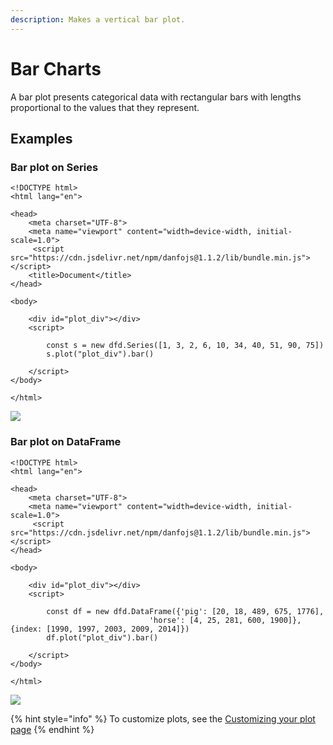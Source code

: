 ```yaml
---
description: Makes a vertical bar plot.
---
```


# Bar Charts

A bar plot presents categorical data with rectangular bars with lengths proportional to the values that they represent.

## Examples

### Bar plot on Series

```markup
<!DOCTYPE html>
<html lang="en">

<head>
    <meta charset="UTF-8">
    <meta name="viewport" content="width=device-width, initial-scale=1.0">
     <script src="https://cdn.jsdelivr.net/npm/danfojs@1.1.2/lib/bundle.min.js"></script>
    <title>Document</title>
</head>

<body>

    <div id="plot_div"></div>
    <script>

        const s = new dfd.Series([1, 3, 2, 6, 10, 34, 40, 51, 90, 75])
        s.plot("plot_div").bar()

    </script>
</body>

</html>
```

![](../../.gitbook/assets/newplot-6-.png)

### Bar plot on DataFrame

```markup
<!DOCTYPE html>
<html lang="en">

<head>
    <meta charset="UTF-8">
    <meta name="viewport" content="width=device-width, initial-scale=1.0">
     <script src="https://cdn.jsdelivr.net/npm/danfojs@1.1.2/lib/bundle.min.js"></script>
</head>

<body>

    <div id="plot_div"></div>
    <script>

        const df = new dfd.DataFrame({'pig': [20, 18, 489, 675, 1776],
                               'horse': [4, 25, 281, 600, 1900]}, {index: [1990, 1997, 2003, 2009, 2014]})
        df.plot("plot_div").bar()

    </script>
</body>

</html>
```

![](../../.gitbook/assets/newplot-7-.png)

{% hint style="info" %}
To customize plots, see the [Customizing your plot page](configuring-your-plots.md)
{% endhint %}
